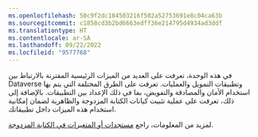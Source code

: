 ```yaml
---
ms.openlocfilehash: 50c9f2dc184503216f502a52753691e8c04ca63b
ms.sourcegitcommit: c1858cd3b2bd6663edff36e214795d4934ad3ddf
ms.translationtype: HT
ms.contentlocale: ar-SA
ms.lasthandoff: 09/22/2022
ms.locfileid: "9577768"
---
```

في هذه الوحدة، تعرفت على العديد من الميزات الرئيسية المقترنة بالارتباط بين Dataverse وتطبيقات التمويل والعمليات. تعرفت على الطرق المختلفة التي يتم بها استخدام الأمان والمصادقة والتفويض، بما في ذلك الإعداد بين التطبيقات. بالإضافة إلى ذلك، تعرفت على عملية تثبيت كيانات الكتابة المزدوجة والظاهرية لضمان إمكانية استخدام هذه الميزات داخل تطبيقاتك. 

لمزيد من المعلومات، راجع [مستجدات أو المتغيرات في الكتابة المزدوجة](/dynamics365/fin-ops-core/dev-itpro/data-entities/dual-write/whats-new-dual-write/?azure-portal=true).

